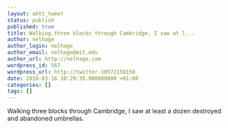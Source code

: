 ```yaml
---
layout: aktt_tweet
status: publish
published: true
title: Walking three blocks through Cambridge, I saw at l...
author: nelhage
author_login: nelhage
author_email: nelhage@mit.edu
author_url: http://nelhage.com
wordpress_id: 567
wordpress_url: http://twitter-10572158150
date: 2010-03-16 10:29:39.000000000 +01:00
categories: []
tags: []
---
```

Walking three blocks through Cambridge, I saw at least a dozen
destroyed and abandoned umbrellas.
